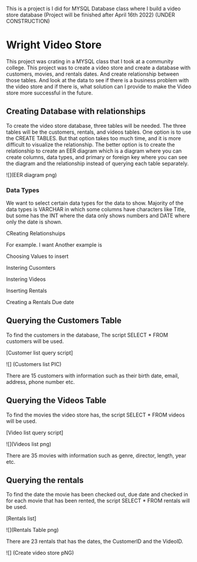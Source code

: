 This is a project is I did for MYSQL Database class where I build a video store database (Project will be finished after April 16th 2022)
(UNDER CONSTRUCTION)
# Wright Video Store

This project was crating in a MYSQL class that I took at a community college. This project was to create a video store and create a database with customers, movies, and rentals dates. And create relationship between those tables. And look at the data to see if there is a business problem with the video store and if there is, what solution can I provide to make the Video store more successful in the future.

## Creating Database with relationships

To create the video store database, three tables will be needed. The three tables will be the customers, rentals, and videos tables. One option is to use the CREATE TABLES. But that option takes too much time, and it is more difficult to visualize the relationship. The better option is to create the relationship to create an EER diagram which is a diagram where you can create columns, data types, and primary or foreign key where you can see the diagram and the relationship instead of querying each table separately.

![](EER diagram png)


### Data Types
We want to select certain data types for the data to show. Majority of the data types is VARCHAR in which some columns have characters like Title, but some has the INT where the data only shows numbers and DATE where only the date is shown.

CReating Relationshuips

For example. I want
Another example is

Choosing Values to insert

Instering Cusomters

Instering Videos

Inserting Rentals

Creating a Rentals Due date

## Querying the Customers Table

To find the customers in the database, The script SELECT * FROM customers will be used.

[Customer list query script]

![] (Customers list PIC)

There are 15 customers with information such as their birth date, email, address, phone number etc.

## Querying the Videos Table

To find the movies the video store has, the script SELECT * FROM videos will be used.

[Video list query script]

![](Videos list png)

There are 35 movies with information such as genre, director, length, year etc.

## Querying the rentals

To find the date the movie has been checked out, due date and checked in for each movie that has been rented, the script SELECT * FROM rentals will be used.

[Rentals list]

![](Rentals Table png)

There are 23 rentals that has the dates, the CustomerID and the VideoID.



![] (Create video store pNG)

